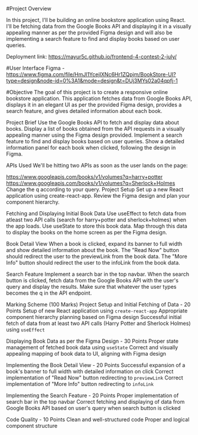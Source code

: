#Project Overview

In this project, I'll be building an online bookstore application using React. I'll be fetching data from the Google Books API and displaying it in a visually appealing manner as per the provided Figma design and will also be implementing a search feature to find and display books based on user queries.

Deployment link: https://mayur5c.github.io/frontend-4-contest-2-july/

#User Interface
Figma - https://www.figma.com/file/HmJl1YcejIXNc6Hr1ZQpjm/BookStore-UI?type=design&node-id=0%3A1&mode=design&t=DUj3MYs02a04qpfj-1

#Objective
The goal of this project is to create a responsive online bookstore application. This application fetches data from Google Books API, displays it in an elegant UI as per the provided Figma design, provides a search feature, and gives detailed information about each book.

Project Brief
Use the Google Books API to fetch and display data about books.
Display a list of books obtained from the API requests in a visually appealing manner using the Figma design provided.
Implement a search feature to find and display books based on user queries.
Show a detailed information panel for each book when clicked, following the design in Figma.

APIs Used
We'll be hitting two APIs as soon as the user lands on the page:

https://www.googleapis.com/books/v1/volumes?q=harry+potter
https://www.googleapis.com/books/v1/volumes?q=Sherlock+Holmes
Change the q according to your query.
Project Setup
Set up a new React application using create-react-app.
Review the Figma design and plan your component hierarchy.

Fetching and Displaying Initial Book Data
Use useEffect to fetch data from atleast two API calls (search for harry+potter and sherlock+holmes) when the app loads.
Use useState to store this book data.
Map through this data to display the books on the home screen as per the Figma design.

Book Detail View
When a book is clicked, expand its banner to full width and show detailed information about the book.
The "Read Now" button should redirect the user to the previewLink from the book data.
The "More Info" button should redirect the user to the infoLink from the book data.

Search Feature
Implement a search bar in the top navbar.
When the search button is clicked, fetch data from the Google Books API with the user's query and display the results. Make sure that whatever the user types becomes the q in the API endpoint.

Marking Scheme (100 Marks)
Project Setup and Initial Fetching of Data - 20 Points
Setup of new React application using `create-react-app`
Appropriate component hierarchy planning based on Figma design
Successful initial fetch of data from at least two API calls (Harry Potter and Sherlock Holmes) using `useEffect`

Displaying Book Data as per the Figma Design - 30 Points
Proper state management of fetched book data using `useState`
Correct and visually appealing mapping of book data to UI, aligning with Figma design

Implementing the Book Detail View - 20 Points
Successful expansion of a book's banner to full width with detailed information on click
Correct implementation of "Read Now" button redirecting to `previewLink`
Correct implementation of "More Info" button redirecting to `infoLink`

Implementing the Search Feature - 20 Points
Proper implementation of search bar in the top navbar
Correct fetching and displaying of data from Google Books API based on user's query when search button is clicked

Code Quality - 10 Points
Clean and well-structured code
Proper and logical component structure